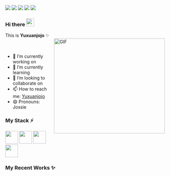 
<p align="left">
    <a href="" alt="Contributors">
        <img src="https://visitor-badge.glitch.me/badge?page_id=Yuxuanjojo.Yuxuanjojo" /></a>
    <!-- <a href="https://wakatime.com/@62a8741d-035b-492c-99a5-85ec0da2f80d">
        <img src="https://wakatime.com/badge/user/62a8741d-035b-492c-99a5-85ec0da2f80d.svg" alt="Total time coded since Dec 25 2021" /></a>
    <a href="https://github.com/Yuxuanjojo/Yuxuanjojo/graphs/contributors" alt="Contributors"> -->
        <img src="https://img.shields.io/github/contributors/Yuxuanjojo/Yuxuanjojo" /></a>
    <a href="https://github.com/Yuxuanjojo/Yuxuanjojo/pulse" alt="Activity">
        <img src="https://img.shields.io/github/commit-activity/m/Yuxuanjojo/Yuxuanjojo" /></a>
    <a href="https://www.linkedin.com/in/yuxuan-long-96a6b5180/">
        <img src="https://img.shields.io/badge/-LinkedIn-black.svg?style=flat-square&logo=linkedin&colorB=555"
            /></a>
     <a href="https://github.com/Yuxuanjojo/Notebook/blob/master/LICENSE.txt">
        <img src="https://img.shields.io/badge/license-MIT-green"
            /></a> 
</p>


### Hi there <img src="https://media.giphy.com/media/hvRJCLFzcasrR4ia7z/giphy.gif" width="25px">

This is **Yuxuanjojo** ✨  
<img align="right" alt="GIF" src="https://github.com/Gapur/Gapur/blob/master/coding.gif?raw=true" width="350" height="300" />
<br></br>

- 🔭 I’m currently working on    
- 🌱 I’m currently learning   
- 👯 I’m looking to collaborate on    
- 📫 How to reach me: [Yuxuanjojo](mailto:qingyuan3074@gmail.com)   
- 😄 Pronouns: Jossie     


### My Stack ⚡
<code><img height="40" src="https://www.vectorlogo.zone/logos/mysql/mysql-ar21.svg"></code>
<code><img height="40" src="https://www.vectorlogo.zone/logos/python/python-ar21.svg"></code>
<code><img height="40" src="https://www.vectorlogo.zone/logos/postgresql/postgresql-ar21.svg"></code>
<code><img height="40" src="https://www.vectorlogo.zone/logos/wordpress/wordpress-ar21.svg"></code>

<!-- 
### I'm interested in 😄
<code><img height="50" src="https://raw.githubusercontent.com/bestofjs/bestofjs-webui/master/public/logos/weex.svg"></code>
<code><img height="50" src="https://www.vectorlogo.zone/logos/angular/angular-ar21.svg"></code>
<code><img height="50" src="https://www.vectorlogo.zone/logos/typescriptlang/typescriptlang-ar21.svg"></code>
<code><img height="50" src="https://www.vectorlogo.zone/logos/sass-lang/sass-lang-ar21.svg"></code>
<code><img height="50" src="https://www.vectorlogo.zone/logos/mongodb/mongodb-ar21.svg"></code>
<code><img height="50" src="https://www.vectorlogo.zone/logos/nodejs/nodejs-ar21.svg"></code>
<code><img height="50" src="https://www.vectorlogo.zone/logos/getbootstrap/getbootstrap-ar21.svg"></code>
 -->









### My Recent Works ✨

<!-- add &hide=language to hide certain languages in the chart-->
<p>
 <!-- <img height="180em" width ="400em"src="https://github-readme-stats.vercel.app/api?username=Yuxuanjojo&count_private=true&show_icons=true&theme=vue&hide_border=true" />
  <img height="160em" width ="400em" src="https://github-readme-stats.vercel.app/api/top-langs/?username=Yuxuanjojo&layout=compact&exclude_repo=Unity3d-Game-Design,WizardChess&theme=vue&hide_border=true"/> 
</p> -->





[home]:Yuxuanjojo/Yuxuanjojo

[my-url]: https://github.com/Yuxuanjojo/Yuxuanjojo
[contributors-shield]: https://img.shields.io/github/contributors/othneildrew/Best-README-Template.svg?style=flat-square
[contributors-url]: [my-url]/graphs/contributors
[forks-shield]: https://img.shields.io/github/forks/othneildrew/Best-README-Template.svg?style=flat-square
[forks-url]: https://github.com/Yuxuanjojo/Notebook/network/members
[stars-shield]: https://img.shields.io/github/stars/othneildrew/Best-README-Template.svg?style=flat-square
[stars-url]: [my-url]/stargazers
[issues-shield]: https://img.shields.io/github/issues/othneildrew/Best-README-Template.svg?style=flat-square
[issues-url]: [my-url]/issues
[license-shield]: https://img.shields.io/badge/license-MIT-green
[license-url]: [my-url]/blob/master/LICENSE.txt
[linkedin-shield]: https://img.shields.io/badge/-LinkedIn-black.svg?style=flat-square&logo=linkedin&colorB=555
[linkedin-url]: https://www.linkedin.com/in/yee-ren-8b63a21a2/
[product-screenshot]: images/screenshot.png
